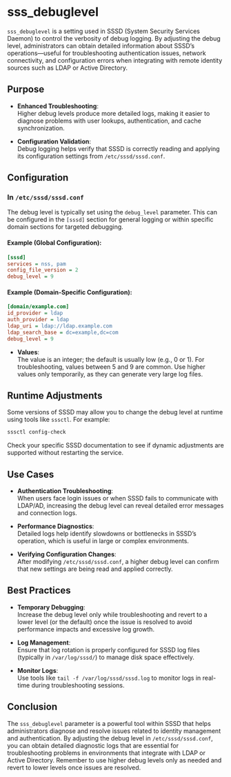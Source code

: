 # sss_debuglevel

`sss_debuglevel` is a setting used in SSSD (System Security Services Daemon) to control the verbosity of debug logging. By adjusting the debug level, administrators can obtain detailed information about SSSD’s operations—useful for troubleshooting authentication issues, network connectivity, and configuration errors when integrating with remote identity sources such as LDAP or Active Directory.

## Purpose

- **Enhanced Troubleshooting**:  
  Higher debug levels produce more detailed logs, making it easier to diagnose problems with user lookups, authentication, and cache synchronization.
  
- **Configuration Validation**:  
  Debug logging helps verify that SSSD is correctly reading and applying its configuration settings from `/etc/sssd/sssd.conf`.

## Configuration

### In `/etc/sssd/sssd.conf`

The debug level is typically set using the `debug_level` parameter. This can be configured in the `[sssd]` section for general logging or within specific domain sections for targeted debugging.

#### Example (Global Configuration):

```ini
[sssd]
services = nss, pam
config_file_version = 2
debug_level = 9
```

#### Example (Domain-Specific Configuration):

```ini
[domain/example.com]
id_provider = ldap
auth_provider = ldap
ldap_uri = ldap://ldap.example.com
ldap_search_base = dc=example,dc=com
debug_level = 9
```

- **Values**:  
  The value is an integer; the default is usually low (e.g., 0 or 1). For troubleshooting, values between 5 and 9 are common. Use higher values only temporarily, as they can generate very large log files.

## Runtime Adjustments

Some versions of SSSD may allow you to change the debug level at runtime using tools like `sssctl`. For example:

```bash
sssctl config-check
```

Check your specific SSSD documentation to see if dynamic adjustments are supported without restarting the service.

## Use Cases

- **Authentication Troubleshooting**:  
  When users face login issues or when SSSD fails to communicate with LDAP/AD, increasing the debug level can reveal detailed error messages and connection logs.
  
- **Performance Diagnostics**:  
  Detailed logs help identify slowdowns or bottlenecks in SSSD’s operation, which is useful in large or complex environments.
  
- **Verifying Configuration Changes**:  
  After modifying `/etc/sssd/sssd.conf`, a higher debug level can confirm that new settings are being read and applied correctly.

## Best Practices

- **Temporary Debugging**:  
  Increase the debug level only while troubleshooting and revert to a lower level (or the default) once the issue is resolved to avoid performance impacts and excessive log growth.

- **Log Management**:  
  Ensure that log rotation is properly configured for SSSD log files (typically in `/var/log/sssd/`) to manage disk space effectively.

- **Monitor Logs**:  
  Use tools like `tail -f /var/log/sssd/sssd.log` to monitor logs in real-time during troubleshooting sessions.

## Conclusion

The `sss_debuglevel` parameter is a powerful tool within SSSD that helps administrators diagnose and resolve issues related to identity management and authentication. By adjusting the debug level in `/etc/sssd/sssd.conf`, you can obtain detailed diagnostic logs that are essential for troubleshooting problems in environments that integrate with LDAP or Active Directory. Remember to use higher debug levels only as needed and revert to lower levels once issues are resolved.
